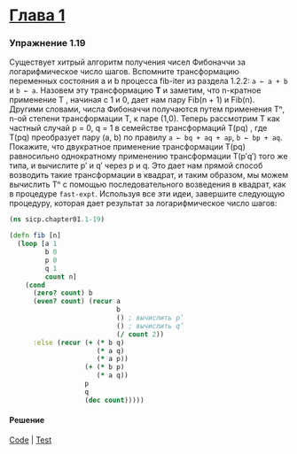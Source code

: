# [Глава 1](../index.md#Глава-1-Построение-абстракций-с-помощью-процедур)

### Упражнение 1.19
Существует хитрый алгоритм получения чисел Фибоначчи за логарифмическое число шагов. Вспомните трансформацию переменных состояния a и b процесса fib-iter из раздела 1.2.2: `a ← a + b` и `b ← a`. Назовем эту трансформацию **T** и заметим, что n-кратное применение T , начиная с 1 и 0, дает нам пару Fib(n + 1) и Fib(n). Другими словами, числа Фибоначчи получаются путем применения Tⁿ, n-ой степени трансформации T, к паре (1,0). Теперь рассмотрим T как частный случай p = 0, q = 1 в семействе трансформаций T(pq) , где T(pq) преобразует пару (a, b) по правилу `a ← bq + aq + ap`, `b ← bp + aq`. Покажите, что двукратное применение трансформации T(pq) равносильно однократному применению трансформации T(p′q′) того же типа, и вычислите p′ и q′ через p и q. Это дает нам прямой способ возводить такие трансформации в квадрат, и таким образом, мы можем вычислить Tⁿ с помощью последовательного возведения в квадрат, как в процедуре `fast-expt`. Используя все эти идеи, завершите следующую процедуру, которая дает результат за логарифмическое число шагов:

```clojure
(ns sicp.chapter01.1-19)

(defn fib [n]
  (loop [a 1
         b 0
         p 0
         q 1
         count n]
    (cond
      (zero? count) b
      (even? count) (recur a
                           b
                           () ; вычислить p’
                           () ; вычислить q’
                           (/ count 2))
      :else (recur (+ (* b q)
                      (* a q)
                      (* a p))
                   (+ (* b p)
                      (* a q))
                   p
                   q
                   (dec count)))))
```

#### Решение
[Code](../src/sicp/chapter01/1_19.clj) | [Test](../test/sicp/chapter01/1_19_test.clj)
